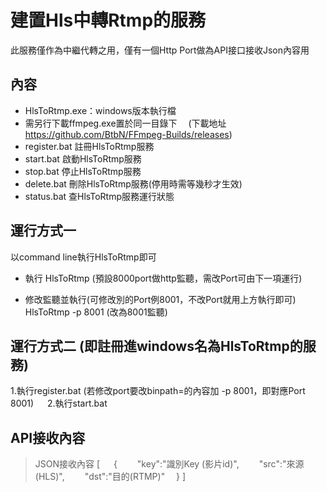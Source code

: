 # 建置Hls中轉Rtmp的服務

此服務僅作為中繼代轉之用，僅有一個Http Port做為API接口接收Json內容用

## 內容

 - HlsToRtmp.exe：windows版本執行檔
 - 需另行下載ffmpeg.exe置於同一目錄下
 　(下載地址　https://github.com/BtbN/FFmpeg-Builds/releases)
 - register.bat 註冊HlsToRtmp服務
 - start.bat 啟動HlsToRtmp服務
 - stop.bat 停止HlsToRtmp服務
 - delete.bat 刪除HlsToRtmp服務(停用時需等幾秒才生效)
 - status.bat 查HlsToRtmp服務運行狀態


## 運行方式一
以command line執行HlsToRtmp即可

 - 執行
       HlsToRtmp (預設8000port做http監聽，需改Port可由下一項運行)
       
 - 修改監聽並執行(可修改別的Port例8001，不改Port就用上方執行即可)
       HlsToRtmp -p 8001 (改為8001監聽)

## 運行方式二 (即註冊進windows名為HlsToRtmp的服務)
   1.執行register.bat (若修改port要改binpath=的內容加 -p 8001，即對應Port 8001)
　 2.執行start.bat


## API接收內容

>JSON接收內容
> [
>　 {
>　　"key":"識別Key (影片id)", 
>　　"src":"來源(HLS)",
>　　"dst":"目的(RTMP)"
>　}
> ]

